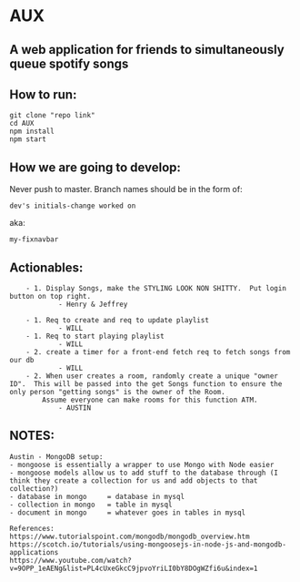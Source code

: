 # AUX

## A web application for friends to simultaneously queue spotify songs

## How to run:

	git clone "repo link"
	cd AUX
	npm install
	npm start

## How we are going to develop:

Never push to master.  Branch names should be in the form of: 
	
	dev's initials-change worked on

aka:

	my-fixnavbar

## Actionables:

```
	- 1. Display Songs, make the STYLING LOOK NON SHITTY.  Put login button on top right.
			- Henry & Jeffrey

	- 1. Req to create and req to update playlist
			- WILL
	- 1. Req to start playing playlist
			- WILL
	- 2. create a timer for a front-end fetch req to fetch songs from our db
			- WILL
	- 2. When user creates a room, randomly create a unique "owner ID".  This will be passed into the get Songs function to ensure the only person "getting songs" is the owner of the Room.
		Assume everyone can make rooms for this function ATM.
		 	- AUSTIN
```

## NOTES:
```
Austin - MongoDB setup: 
- mongoose is essentially a wrapper to use Mongo with Node easier
- mongoose models allow us to add stuff to the database through (I think they create a collection for us and add objects to that collection?)
- database in mongo 	= database in mysql
- collection in mongo 	= table in mysql
- document in mongo 	= whatever goes in tables in mysql

References:
https://www.tutorialspoint.com/mongodb/mongodb_overview.htm
https://scotch.io/tutorials/using-mongoosejs-in-node-js-and-mongodb-applications
https://www.youtube.com/watch?v=9OPP_1eAENg&list=PL4cUxeGkcC9jpvoYriLI0bY8DOgWZfi6u&index=1
```
